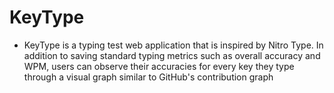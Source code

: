 # KeyType
- KeyType is a typing test web application that is inspired by Nitro Type. In addition to saving standard typing metrics such as overall accuracy and WPM, users can observe their accuracies for every key they type through a visual graph similar to GitHub's contribution graph
 
 
